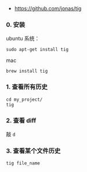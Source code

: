 - <https://github.com/jonas/tig>

### 0. 安装

ubuntu 系统：

```
sudo apt-get install tig
```

mac

```
brew install tig
```


### 1. 查看所有历史

~~~
cd my_project/
tig
~~~

### 2. 查看 diff

敲 `d`

### 3. 查看某个文件历史

~~~
tig file_name
~~~